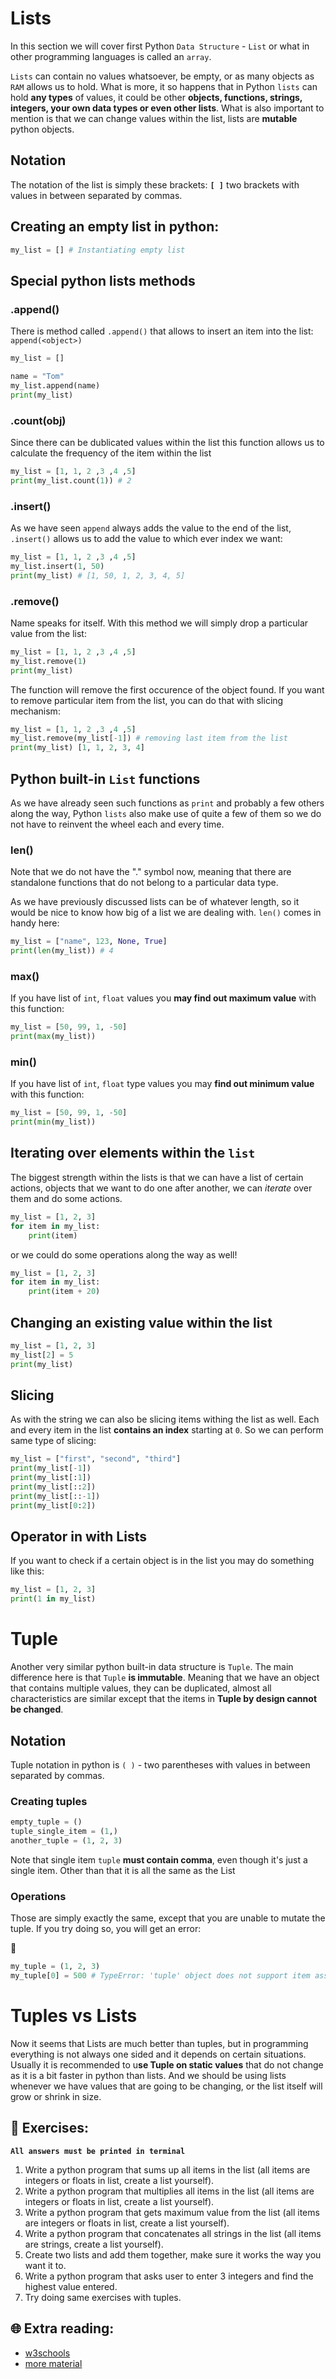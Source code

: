 # Lists

In this section we will cover first Python `Data Structure` - `List` or what in other programming languages is called an `array`.

`Lists` can contain no values whatsoever, be empty, or as many objects as `RAM` allows us to hold. What is more, it so happens that in Python `lists` can hold **any types** of values,  it could be other **objects, functions, strings, integers, your own data types or even other lists**. What is also important to mention is that we can change values within the list, lists are **mutable** python objects.

## Notation
The notation of the list is simply these brackets: **`[ ]`** two brackets with values in between separated by commas.

## Creating an empty list in python:
```python
my_list = [] # Instantiating empty list
```
## Special python lists methods

### .append()
There is method called `.append()` that allows to insert an item into the list: `append(<object>)`

```python
my_list = []

name = "Tom"
my_list.append(name)
print(my_list)
```

### .count(obj)

Since there can be dublicated values within the list this function allows us to calculate the frequency of the item within the list

```python
my_list = [1, 1, 2 ,3 ,4 ,5]
print(my_list.count(1)) # 2
```

### .insert()
As we have seen `append` always adds the value to the end of the list, `.insert()` allows us to add the value to which ever index we want:

```python
my_list = [1, 1, 2 ,3 ,4 ,5]
my_list.insert(1, 50)
print(my_list) # [1, 50, 1, 2, 3, 4, 5]
```

### .remove()
Name speaks for itself. With this method we will simply drop a particular value from the list:
```python
my_list = [1, 1, 2 ,3 ,4 ,5]
my_list.remove(1)
print(my_list)
```
The function will remove the first occurence of the object found. If you want to remove particular item from the list, you can do that with slicing mechanism:

```python
my_list = [1, 1, 2 ,3 ,4 ,5]
my_list.remove(my_list[-1]) # removing last item from the list
print(my_list) [1, 1, 2, 3, 4]
```

## Python built-in `List` functions
As we have already seen such functions as `print` and probably a few others along the way, Python `lists` also make use of quite a few of them so we do not have to reinvent the wheel each and every time.

### len()
Note that we do not have the "." symbol now, meaning that there are standalone functions that do not belong to a particular data type.

As we have previously discussed lists can be of whatever length, so it would be nice to know how big of a list we are dealing with. `len()` comes in handy here:

```python
my_list = ["name", 123, None, True]
print(len(my_list)) # 4
```

### max()
If you have list of `int`, `float` values you **may find out maximum value** with this function:

```python
my_list = [50, 99, 1, -50]
print(max(my_list))
```

### min()
If you have list of `int`, `float` type values you may **find out minimum value** with this function:
```python
my_list = [50, 99, 1, -50]
print(min(my_list))
```

## Iterating over elements within the `list`

The biggest strength within the lists is that we can have a list of certain actions, objects that we want to do one after another, we can _iterate_ over them and do some actions. 

```python
my_list = [1, 2, 3]
for item in my_list:
    print(item)
```
or we could do some operations along the way as well!

```python
my_list = [1, 2, 3]
for item in my_list:
    print(item + 20)
```

## Changing an existing value within the list

```python
my_list = [1, 2, 3]
my_list[2] = 5
print(my_list)
```
## Slicing
As with the string we can also be slicing items withing the list as well. Each and every item in the list **contains an index** starting at `0`. So we can perform same type of slicing:

```python
my_list = ["first", "second", "third"]
print(my_list[-1])
print(my_list[:1])
print(my_list[::2])
print(my_list[::-1])
print(my_list[0:2])
```

## Operator in with Lists

If you want to check if a certain object is in the list you may do something like this:

```python
my_list = [1, 2, 3]
print(1 in my_list)
```
# Tuple

Another very similar python built-in data structure is `Tuple`. The main difference here is that `Tuple` **is immutable**. Meaning that we have an object that contains multiple values, they can be duplicated, almost all characteristics are similar except that the items in **Tuple by design cannot be changed**.

## Notation

Tuple notation in python is `( )` - two parentheses with values in between separated by commas.

### Creating tuples

```python
empty_tuple = ()
tuple_single_item = (1,)
another_tuple = (1, 2, 3)
```
Note that single item `tuple` **must contain comma**, even though it's just a single item. Other than that it is all the same as the List
### Operations

Those are simply exactly the same, except that you are unable to mutate the tuple. If you try doing so, you will get an error:

🛑 
```python
my_tuple = (1, 2, 3)
my_tuple[0] = 500 # TypeError: 'tuple' object does not support item assignment
```

# Tuples vs Lists

Now it seems that Lists are much better than tuples, but in programming everything is not always one sided and it depends on certain situations.
Usually it is recommended to u**se Tuple on static values** that do not change as it is a bit faster in python than lists. And we should be using lists whenever we have values that are going to be changing, or the list itself will grow or shrink in size.


## 🧠 Exercises:

**`All answers must be printed in terminal`**
1. Write a python program that sums up all items in the list (all items are integers or floats in list, create a list yourself).
1. Write a python program that multiplies all items in the list (all items are integers or floats in list, create a list yourself).
1. Write a python program that gets maximum value from the list (all items are integers or floats in list, create a list yourself).
1. Write a python program that concatenates all strings in the list (all items are strings, create a list yourself).
1. Create two lists and add them together, make sure it works the way you want it to.
1. Write a python program that asks user to enter 3 integers and find the highest value entered.
1. Try doing same exercises with tuples.


## 🌐  Extra reading:

* [w3schools](https://www.w3schools.com/python/python_lists.asp)
* [more material](https://www.programiz.com/python-programming/list)
